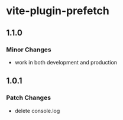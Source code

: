 # vite-plugin-prefetch

## 1.1.0

### Minor Changes

- work in both development and production

## 1.0.1

### Patch Changes

- delete console.log
